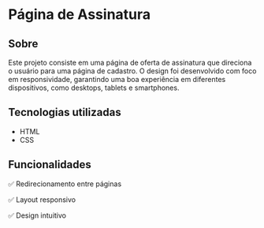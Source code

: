 # Página de Assinatura
## Sobre
Este projeto consiste em uma página de oferta de assinatura que direciona o usuário para uma página de cadastro. O design foi desenvolvido com foco em responsividade, garantindo uma boa experiência em diferentes dispositivos, como desktops, tablets e smartphones.

## Tecnologias utilizadas
* HTML
* CSS

## Funcionalidades

✅ Redirecionamento entre páginas

✅ Layout responsivo

✅ Design intuitivo
